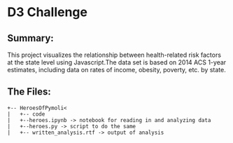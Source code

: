 # D3 Challenge


## Summary:
This project visualizes the relationship between health-related risk factors at the state level using Javascript.The data set is based on 2014 ACS 1-year estimates, including data on rates of income, obesity, poverty, etc. by state. 

## The Files:
```
+-- HeroesOfPymoli<
|   +-- code
|   +--heroes.ipynb -> notebook for reading in and analyzing data
|   +--heroes.py -> script to do the same
|   +-- written_analysis.rtf -> output of analysis


